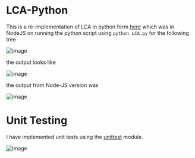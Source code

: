 # LCA-Python

This is a re-implementation of LCA in python form [here](https://github.com/johnkommala/LCA-NodeJS) which was in NodeJS
on running the python script using `python LCA.py` for the following tree

![image](https://user-images.githubusercontent.com/91032767/135155149-c79c816b-e91b-4707-9cbf-1a045efbf191.png)

the output looks like

![image](https://user-images.githubusercontent.com/91032767/135155219-d7e6fbe9-d0ba-46da-abda-6d207bc00dab.png)

the output from Node-JS version was

![image](https://user-images.githubusercontent.com/91032767/135155308-a1e53683-61a1-4487-83d6-da865c25facd.png)

# Unit Testing

I have implemented unit tests using the [unittest](https://docs.python.org/3/library/unittest.html) module.

![image](https://user-images.githubusercontent.com/91032767/137038241-00473e6b-f9de-4404-a694-cef090491dcf.png)

